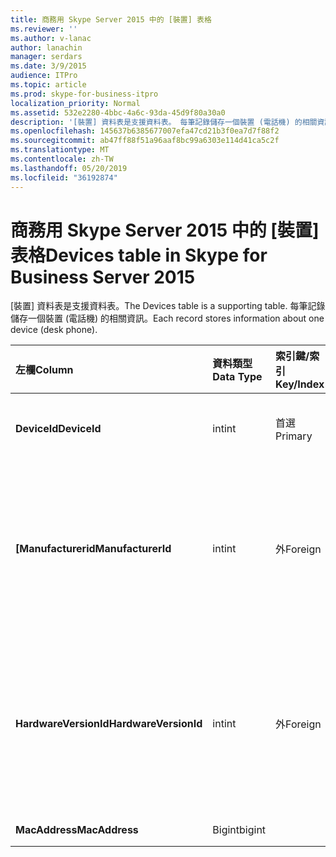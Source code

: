 ```yaml
---
title: 商務用 Skype Server 2015 中的 [裝置] 表格
ms.reviewer: ''
ms.author: v-lanac
author: lanachin
manager: serdars
ms.date: 3/9/2015
audience: ITPro
ms.topic: article
ms.prod: skype-for-business-itpro
localization_priority: Normal
ms.assetid: 532e2280-4bbc-4a6c-93da-45d9f80a30a0
description: '[裝置] 資料表是支援資料表。 每筆記錄儲存一個裝置 (電話機) 的相關資訊。'
ms.openlocfilehash: 145637b6385677007efa47cd21b3f0ea7d7f88f2
ms.sourcegitcommit: ab47ff88f51a96aaf8bc99a6303e114d41ca5c2f
ms.translationtype: MT
ms.contentlocale: zh-TW
ms.lasthandoff: 05/20/2019
ms.locfileid: "36192874"
---
```

# <a name="devices-table-in-skype-for-business-server-2015"></a><span data-ttu-id="bad4c-104">商務用 Skype Server 2015 中的 [裝置] 表格</span><span class="sxs-lookup"><span data-stu-id="bad4c-104">Devices table in Skype for Business Server 2015</span></span>
 
<span data-ttu-id="bad4c-105">[裝置] 資料表是支援資料表。</span><span class="sxs-lookup"><span data-stu-id="bad4c-105">The Devices table is a supporting table.</span></span> <span data-ttu-id="bad4c-106">每筆記錄儲存一個裝置 (電話機) 的相關資訊。</span><span class="sxs-lookup"><span data-stu-id="bad4c-106">Each record stores information about one device (desk phone).</span></span>
  
|<span data-ttu-id="bad4c-107">**左欄**</span><span class="sxs-lookup"><span data-stu-id="bad4c-107">**Column**</span></span>|<span data-ttu-id="bad4c-108">**資料類型**</span><span class="sxs-lookup"><span data-stu-id="bad4c-108">**Data Type**</span></span>|<span data-ttu-id="bad4c-109">**索引鍵/索引**</span><span class="sxs-lookup"><span data-stu-id="bad4c-109">**Key/Index**</span></span>|<span data-ttu-id="bad4c-110">**詳細資料**</span><span class="sxs-lookup"><span data-stu-id="bad4c-110">**Details**</span></span>|
|:-----|:-----|:-----|:-----|
|<span data-ttu-id="bad4c-111">**DeviceId**</span><span class="sxs-lookup"><span data-stu-id="bad4c-111">**DeviceId**</span></span> <br/> |<span data-ttu-id="bad4c-112">int</span><span class="sxs-lookup"><span data-stu-id="bad4c-112">int</span></span>  <br/> |<span data-ttu-id="bad4c-113">首選</span><span class="sxs-lookup"><span data-stu-id="bad4c-113">Primary</span></span>  <br/> |<span data-ttu-id="bad4c-114">識別這個硬體版本的唯一號碼。</span><span class="sxs-lookup"><span data-stu-id="bad4c-114">Unique number identifying this hardware version.</span></span>  <br/> |
|<span data-ttu-id="bad4c-115">**[Manufacturerid**</span><span class="sxs-lookup"><span data-stu-id="bad4c-115">**ManufacturerId**</span></span> <br/> |<span data-ttu-id="bad4c-116">int</span><span class="sxs-lookup"><span data-stu-id="bad4c-116">int</span></span>  <br/> |<span data-ttu-id="bad4c-117">外</span><span class="sxs-lookup"><span data-stu-id="bad4c-117">Foreign</span></span>  <br/> |<span data-ttu-id="bad4c-118">此裝置的製造商。</span><span class="sxs-lookup"><span data-stu-id="bad4c-118">Manufacturer of this device.</span></span> <span data-ttu-id="bad4c-119">如需詳細資訊, 請參閱[商務用 Skype Server 2015 中](manufacturers.md)的 [製造商] 資料表。</span><span class="sxs-lookup"><span data-stu-id="bad4c-119">See the [Manufacturers table in Skype for Business Server 2015](manufacturers.md) for more information.</span></span> <br/> |
|<span data-ttu-id="bad4c-120">**HardwareVersionId**</span><span class="sxs-lookup"><span data-stu-id="bad4c-120">**HardwareVersionId**</span></span> <br/> |<span data-ttu-id="bad4c-121">int</span><span class="sxs-lookup"><span data-stu-id="bad4c-121">int</span></span>  <br/> |<span data-ttu-id="bad4c-122">外</span><span class="sxs-lookup"><span data-stu-id="bad4c-122">Foreign</span></span>  <br/> |<span data-ttu-id="bad4c-123">此裝置的硬體版本。</span><span class="sxs-lookup"><span data-stu-id="bad4c-123">Hardware version of this device.</span></span> <span data-ttu-id="bad4c-124">如需詳細資訊, 請參閱[商務用 Skype Server 2015 中](hardwareversions.md)的 [HardwareVersions] 資料表。</span><span class="sxs-lookup"><span data-stu-id="bad4c-124">See the [HardwareVersions table in Skype for Business Server 2015](hardwareversions.md) for more information.</span></span> <br/> |
|<span data-ttu-id="bad4c-125">**MacAddress**</span><span class="sxs-lookup"><span data-stu-id="bad4c-125">**MacAddress**</span></span> <br/> |<span data-ttu-id="bad4c-126">Bigint</span><span class="sxs-lookup"><span data-stu-id="bad4c-126">bigint</span></span>  <br/> ||<span data-ttu-id="bad4c-127">MAC 位址</span><span class="sxs-lookup"><span data-stu-id="bad4c-127">MAC Address</span></span>  <br/> |
   

